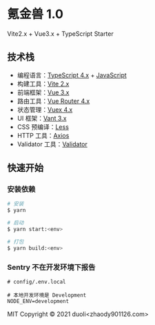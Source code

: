 # 氪金兽 1.0

Vite2.x + Vue3.x + TypeScript Starter

## 技术栈

- 编程语言：[TypeScript 4.x](https://www.typescriptlang.org/zh/) + [JavaScript](https://www.javascript.com/)
- 构建工具：[Vite 2.x](https://cn.vitejs.dev/)
- 前端框架：[Vue 3.x](https://v3.cn.vuejs.org/)
- 路由工具：[Vue Router 4.x](https://next.router.vuejs.org/zh/index.html)
- 状态管理：[Vuex 4.x](https://next.vuex.vuejs.org/)
- UI 框架：[Vant 3.x](https://vant-contrib.gitee.io/vant/v3/#/zh-CN/home)
- CSS 预编译：[Less](http://lesscss.cn/)
- HTTP 工具：[Axios](https://axios-http.com/)
- Validator 工具：[Validator](https://vuelidate-next.netlify.app/)

## 快速开始

### 安装依赖

```bash
# 安装
$ yarn

# 启动
$ yarn start:<env>

# 打包
$ yarn build:<env>
```

### Sentry 不在开发环境下报告

```
# config/.env.local

# 本地开发环境是 Development
NODE_ENV=development
```

MIT Copyright © 2021 duoli<zhaody901<AT>126.com>

